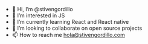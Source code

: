 - 👋 Hi, I’m @stivengordillo
- 👀 I’m interested in JS
- 🌱 I’m currently learning React and React native
- 💞️ I’m looking to collaborate on open source projects
- 📫 How to reach me hola@stivengordillo.com

<!---
stivengordillo/stivengordillo is a ✨ special ✨ repository because its `README.md` (this file) appears on your GitHub profile.
You can click the Preview link to take a look at your changes.
--->
